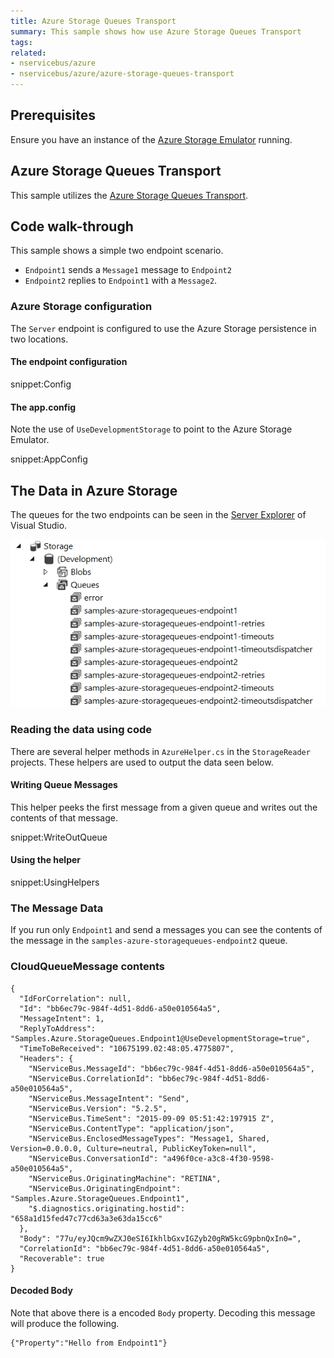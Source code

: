 ```yaml
---
title: Azure Storage Queues Transport
summary: This sample shows how use Azure Storage Queues Transport
tags:
related:
- nservicebus/azure
- nservicebus/azure/azure-storage-queues-transport
---
```


## Prerequisites

Ensure you have an instance of the [Azure Storage Emulator](https://azure.microsoft.com/en-us/documentation/articles/storage-use-emulator/) running.


## Azure Storage Queues Transport

This sample utilizes the [Azure Storage Queues Transport](/nservicebus/azure/azure-storage-queues-transport.md).


## Code walk-through

This sample shows a simple two endpoint scenario.

* `Endpoint1` sends a `Message1` message to `Endpoint2`
* `Endpoint2` replies to `Endpoint1` with a `Message2`.


### Azure Storage configuration

The `Server` endpoint is configured to use the Azure Storage persistence in two locations.


#### The endpoint configuration

snippet:Config


#### The app.config

Note the use of `UseDevelopmentStorage` to point to the Azure Storage Emulator.

snippet:AppConfig


## The Data in Azure Storage

The queues for the two endpoints can be seen in the [Server Explorer](https://msdn.microsoft.com/en-us/library/x603htbk.aspx) of Visual Studio.

![](queues.png)


### Reading the data using code

There are several helper methods in `AzureHelper.cs` in the `StorageReader` projects. These helpers are used to output the data seen below.


#### Writing Queue Messages

This helper peeks the first message from a given queue and writes out the contents of that message.

snippet:WriteOutQueue


#### Using the helper

snippet:UsingHelpers


### The Message Data

If you run only `Endpoint1` and send a messages you can see the contents of the message in the `samples-azure-storagequeues-endpoint2` queue.


### CloudQueueMessage contents

```
{
  "IdForCorrelation": null,
  "Id": "bb6ec79c-984f-4d51-8dd6-a50e010564a5",
  "MessageIntent": 1,
  "ReplyToAddress": "Samples.Azure.StorageQueues.Endpoint1@UseDevelopmentStorage=true",
  "TimeToBeReceived": "10675199.02:48:05.4775807",
  "Headers": {
    "NServiceBus.MessageId": "bb6ec79c-984f-4d51-8dd6-a50e010564a5",
    "NServiceBus.CorrelationId": "bb6ec79c-984f-4d51-8dd6-a50e010564a5",
    "NServiceBus.MessageIntent": "Send",
    "NServiceBus.Version": "5.2.5",
    "NServiceBus.TimeSent": "2015-09-09 05:51:42:197915 Z",
    "NServiceBus.ContentType": "application/json",
    "NServiceBus.EnclosedMessageTypes": "Message1, Shared, Version=0.0.0.0, Culture=neutral, PublicKeyToken=null",
    "NServiceBus.ConversationId": "a496f0ce-a3c8-4f30-9598-a50e010564a5",
    "NServiceBus.OriginatingMachine": "RETINA",
    "NServiceBus.OriginatingEndpoint": "Samples.Azure.StorageQueues.Endpoint1",
    "$.diagnostics.originating.hostid": "658a1d15fed47c77cd63a3e63da15cc6"
  },
  "Body": "77u/eyJQcm9wZXJ0eSI6IkhlbGxvIGZyb20gRW5kcG9pbnQxIn0=",
  "CorrelationId": "bb6ec79c-984f-4d51-8dd6-a50e010564a5",
  "Recoverable": true
}
```


#### Decoded Body

Note that above there is a encoded `Body` property. Decoding this message will produce the following.

```
{"Property":"Hello from Endpoint1"}

```
